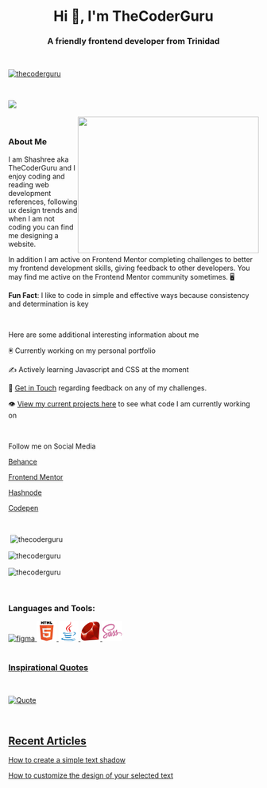 <h1 align="center">Hi 👋, I'm TheCoderGuru</h1>

<h3 align="center">A friendly frontend developer from Trinidad</h3>

<br>

<p align="left"> <a href="https://github.com/ryo-ma/github-profile-trophy"><img src="https://github-profile-trophy.vercel.app/?username=thecoderguru" alt="thecoderguru" /></a> </p>

<br>

![](https://komarev.com/ghpvc/?username=TheCoderGuru)


<img align="right" height="274px" width="364px" src="https://cdn.dribbble.com/users/1025838/screenshots/6220885/devguy3.gif">

<br>

<h3>About Me</h3>

I am Shashree aka TheCoderGuru and I enjoy coding and reading web development references, following ux design trends and when I am not coding you can find me designing a website.

In addition I am active on Frontend Mentor completing challenges to better my frontend development skills, giving feedback to other developers. You may find me active on the Frontend Mentor community sometimes. 🖥

**Fun Fact**: I like to code in simple and effective ways because consistency and determination is key

<br>

Here are some additional interesting information about me

🖲 Currently working on my personal portfolio

✍ Actively learning Javascript and CSS at the moment

💌 [Get in Touch](mailto:shashreeshachindrasamuel14@gmail.com/) regarding feedback on any of my challenges.

👁 [View my current projects here](https://www.frontendmentor.io/profile/TheCoderGuru) to see what code I am currently working on

<br>

Follow me on Social Media

[Behance](https://www.behance.net/shashreesamuel2003)

[Frontend Mentor](https://www.frontendmentor.io/profile/TheCoderGuru)

[Hashnode](https://thecoderguru.hashnode.dev/)

[Codepen](https://www.codepen.io/TheCoderGuru/)

<br>

<p>&nbsp;<img align="center" src="https://github-readme-stats.vercel.app/api?username=thecoderguru&show_icons=true&locale=en&layout=10" alt="thecoderguru" /></p>

<img align="center" src="https://github-readme-stats.vercel.app/api/top-langs/?username=TheCoderGuru&layout=compact" alt="thecoderguru" />


<p><img align="center" src="https://github-readme-streak-stats.herokuapp.com/?user=thecoderguru&" alt="thecoderguru" /></p>

<br>
<p align="left">
</p>

<h3 align="left">Languages and Tools:</h3>
<p align="left">  <a href="https://www.figma.com/" target="_blank" rel="noreferrer"> <img src="https://www.vectorlogo.zone/logos/figma/figma-icon.svg" alt="figma" width="40" height="40"/> </a> <a href="https://www.w3.org/html/" target="_blank" rel="noreferrer"> <img src="https://raw.githubusercontent.com/devicons/devicon/master/icons/html5/html5-original-wordmark.svg" alt="html5" width="40" height="40"/> </a> <a href="https://www.java.com" target="_blank" rel="noreferrer"> <img src="https://raw.githubusercontent.com/devicons/devicon/master/icons/java/java-original.svg" alt="java" width="40" height="40"/> </a> <a href="https://developer.mozilla.org/en-US/docs/Web/JavaScript" target="_blank" rel="noreferrer">  <img src="https://raw.githubusercontent.com/devicons/devicon/master/icons/ruby/ruby-original.svg" alt="ruby" width="40" height="40"/> </a> <a href="https://sass-lang.com" target="_blank" rel="noreferrer"> <img src="https://raw.githubusercontent.com/devicons/devicon/master/icons/sass/sass-original.svg" alt="sass" width="40" height="40"/> </a> <a href="https://www.vagrantup.com/" target="_blank" rel="noreferrer"> 

<br>

<br>

<h3 align="left">Inspirational Quotes</h3>

<br>

![Quote](https://github-readme-quotes.herokuapp.com/quote?quoteCategory=programming&motivational)

<br>

<h2 align="left">Recent Articles</h2>

[How to create a simple text shadow](https://thecoderguru.hashnode.dev/how-to-create-a-simple-text-stroke)

[How to customize the design of your selected text](https://thecoderguru.hashnode.dev/how-to-customize-the-design-of-your-selected-text)
